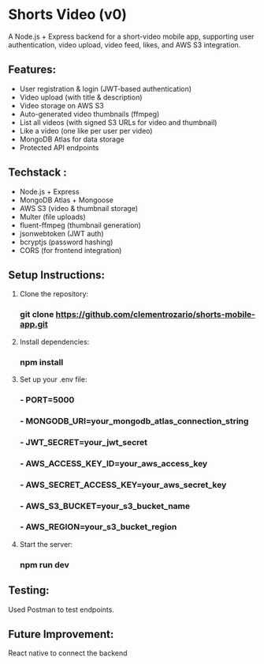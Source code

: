 # Shorts Video (v0)
A Node.js + Express backend for a short-video mobile app, supporting user authentication, video upload, video feed, likes, and AWS S3 integration.

## Features:
- User registration & login (JWT-based authentication)
- Video upload (with title & description)
- Video storage on AWS S3
- Auto-generated video thumbnails (ffmpeg)
- List all videos (with signed S3 URLs for video and thumbnail)
- Like a video (one like per user per video)
- MongoDB Atlas for data storage
- Protected API endpoints

## Techstack :
- Node.js + Express
- MongoDB Atlas + Mongoose
- AWS S3 (video & thumbnail storage)
- Multer (file uploads)
- fluent-ffmpeg (thumbnail generation)
- jsonwebtoken (JWT auth)
- bcryptjs (password hashing)
- CORS (for frontend integration)

## Setup Instructions:
1. Clone the repository:
   ### git clone https://github.com/clementrozario/shorts-mobile-app.git
2. Install dependencies:
   ### npm install
3. Set up your .env file:
   ### - PORT=5000
   ### - MONGODB_URI=your_mongodb_atlas_connection_string
   ### - JWT_SECRET=your_jwt_secret
   ### - AWS_ACCESS_KEY_ID=your_aws_access_key
   ### - AWS_SECRET_ACCESS_KEY=your_aws_secret_key
   ### - AWS_S3_BUCKET=your_s3_bucket_name
   ### - AWS_REGION=your_s3_bucket_region
4. Start the server:
   ### npm run dev

## Testing:
Used Postman to test endpoints.

## Future Improvement:
React native to connect the backend
